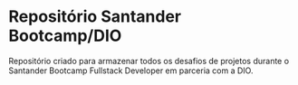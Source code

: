 # Repositório Santander Bootcamp/DIO
Repositório criado para armazenar todos os desafios de projetos durante 
o Santander Bootcamp Fullstack Developer em parceria com a DIO. 
